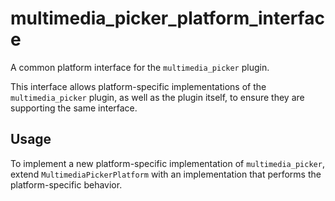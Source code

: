 # multimedia_picker_platform_interface

A common platform interface for the `multimedia_picker` plugin.

This interface allows platform-specific implementations of the `multimedia_picker` plugin, as well as the plugin itself, to ensure they are supporting the same interface.

## Usage

To implement a new platform-specific implementation of `multimedia_picker`, extend `MultimediaPickerPlatform` with an implementation that performs the platform-specific behavior.